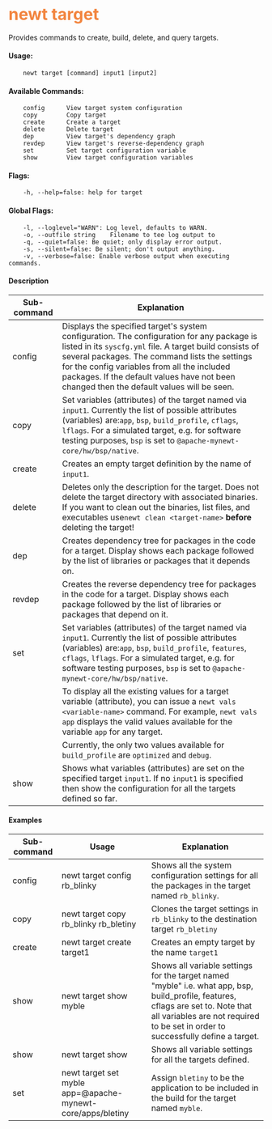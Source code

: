 ## <font color="#F2853F" style="font-size:24pt">newt target </font>

Provides commands to create, build, delete, and query targets. 

#### Usage: 

```no-highlight
    newt target [command] input1 [input2]
```
#### Available Commands: 
```no-highlight
    config      View target system configuration
    copy        Copy target
    create      Create a target
    delete      Delete target
    dep         View target's dependency graph
    revdep      View target's reverse-dependency graph
    set         Set target configuration variable
    show        View target configuration variables
```

#### Flags:

```no-highlight
    -h, --help=false: help for target
```

#### Global Flags:

```no-highlight
    -l, --loglevel="WARN": Log level, defaults to WARN.
    -o, --outfile string    Filename to tee log output to
    -q, --quiet=false: Be quiet; only display error output.
    -s, --silent=false: Be silent; don't output anything.
    -v, --verbose=false: Enable verbose output when executing commands.
```
#### Description

Sub-command  | Explanation
-------------| ------------------------
config        | Displays the specified target's system configuration. The configuration for any package is listed in its `syscfg.yml` file. A target build consists of several packages. The command lists the settings for the config variables from all the included packages. If the default values have not been changed then the default values will be seen. 
copy         | Set variables (attributes) of the target named via `input1`. Currently the list of possible attributes (variables) are:`app`, `bsp`, `build_profile`, `cflags`, `lflags`. For a simulated target, e.g. for software testing purposes, `bsp` is set to `@apache-mynewt-core/hw/bsp/native`. 
create    |  Creates an empty target definition by the name of `input1`. 
delete    | Deletes only the description for the target. Does not delete the target directory with associated binaries. If you want to clean out the binaries, list files, and executables use`newt clean <target-name>` **before** deleting the target!
dep | Creates dependency tree for packages in the code for a target. Display shows each package followed by the list of libraries or packages that it depends on. 
revdep        | Creates the reverse dependency tree for packages in the code for a target. Display shows each package followed by the list of libraries or packages that depend on it.
set         | Set variables (attributes) of the target named via `input1`. Currently the list of possible attributes (variables) are:`app`, `bsp`, `build_profile`, `features`, `cflags`, `lflags`. For a simulated target, e.g. for software testing purposes, `bsp` is set to `@apache-mynewt-core/hw/bsp/native`.
         | To display all the existing values for a target variable (attribute), you can issue a `newt vals <variable-name>` command. For example, `newt vals app` displays the valid values available for the variable `app` for any target.
         | Currently, the only two values available for `build_profile` are `optimized` and `debug`.
show        | Shows what variables (attributes) are set on the specified target `input1`. If no `input1` is specified then show the configuration for all the targets defined so far.


#### Examples

 Sub-command  | Usage                  | Explanation 
-------------| -----------------------|-----------------
config  | newt target config rb_blinky | Shows all the system configuration settings for all the packages in the target named `rb_blinky`.
copy   | newt target copy rb_blinky rb_bletiny | Clones the target settings in `rb_blinky` to the destination target `rb_bletiny`
create | newt target create target1 | Creates an empty target by the name `target1`
show   | newt target show myble | Shows all variable settings for the target named "myble" i.e. what app, bsp, build_profile, features, cflags are set to. Note that all variables are not required to be set in order to successfully define a target.  
show   | newt target show | Shows all variable settings for all the targets defined. 
set       | newt target set myble app=@apache-mynewt-core/apps/bletiny | Assign `bletiny` to be the application to be included in the build for the target named `myble`.

